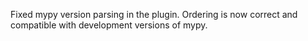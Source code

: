 Fixed mypy version parsing in the plugin. Ordering is now correct and compatible
with development versions of mypy.
